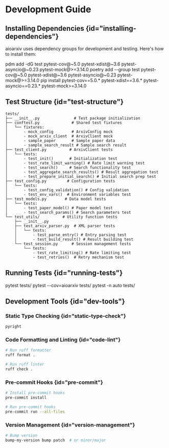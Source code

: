 # Development Guide

## Installing Dependencies {id="installing-dependencies"}

aioarxiv uses dependency groups for development and testing. Here's how to install them:

<tabs>
    <tab title="PDM" id="install-pdm">
        <code-block lang="bash">
pdm add -dG test pytest-cov@~5.0 pytest-xdist@~3.6 pytest-asyncio@~0.23 pytest-mock@>=3.14.0
        </code-block>
    </tab>
    <tab title="Poetry" id="install-poetry">
        <code-block lang="bash">
poetry add --group test pytest-cov@~5.0 pytest-xdist@~3.6 pytest-asyncio@~0.23 pytest-mock@>=3.14.0
        </code-block>
    </tab>
    <tab title="Pip" id="install-pip">
        <code-block lang="bash">
pip install pytest-cov==5.0.* pytest-xdist==3.6.* pytest-asyncio==0.23.* pytest-mock>=3.14.0
        </code-block>
    </tab>
</tabs>

## Test Structure {id="test-structure"}

```
tests/
├── __init__.py               # Test package initialization
├── conftest.py              # Shared test fixtures
│   └── fixtures:
│       - mock_config        # ArxivConfig mock
│       - mock_arxiv_client  # ArxivClient mock
│       - sample_paper       # Sample paper data
│       - sample_search_result # Sample search result
├── test_client.py          # ArxivClient tests
│   └── tests:
│       - test_init()       # Initialization test
│       - test_rate_limit_warning() # Rate limit warning test
│       - test_search()     # Search functionality test
│       - test_aggregate_search_results() # Result aggregation test
│       - test_prepare_initial_search() # Initial search prep test
├── test_config.py         # Configuration tests
│   └── tests:
│       - test_config_validation() # Config validation
│       - test_env_vars()  # Environment variables test
├── test_models.py        # Data model tests
│   └── tests:
│       - test_paper_model() # Paper model test
│       - test_search_params() # Search parameters test
└── test_utils/          # Utility function tests
    ├── __init__.py
    ├── test_arxiv_parser.py  # XML parser tests
    │   └── tests:
    │       - test_parse_entry() # Entry parsing test
    │       - test_build_result() # Result building test
    └── test_session.py      # Session management tests
        └── tests:
            - test_rate_limiting() # Rate limiting test
            - test_retries()  # Retry mechanism test
```

## Running Tests {id="running-tests"}

<tabs>
    <tab title="Basic Test Run" id="basic-test">
        <code-block lang="bash">
            pytest tests/
        </code-block>
    </tab>
    <tab title="With Coverage" id="coverage-test">
        <code-block lang="bash">
            pytest --cov=aioarxiv tests/
        </code-block>
    </tab>
    <tab title="Parallel Testing" id="parallel-test">
        <code-block lang="bash">
            pytest -n auto tests/
        </code-block>
    </tab>
</tabs>

## Development Tools {id="dev-tools"}

### Static Type Checking {id="static-type-check"}

```bash
pyright
```

### Code Formatting and Linting {id="code-lint"}

```bash
# Run ruff formatter
ruff format .

# Run ruff linter
ruff check .
```

### Pre-commit Hooks {id="pre-commit"}

```bash
# Install pre-commit hooks
pre-commit install

# Run pre-commit hooks
pre-commit run --all-files
```

### Version Management {id="version-management"}

```bash
# Bump version
bump-my-version bump patch  # or minor/major
```